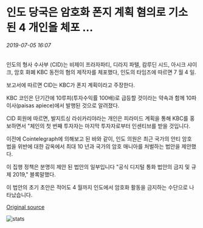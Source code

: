 # 인도 당국은 암호화 폰지 계획 혐의로 기소 된 4 개인을 체포 ...

###### 2019-07-05 16:07

인도의 형사 수사부 (CID)는 비제이 프라자파티, 디라지 파텔, 캄루딘 시드, 아시크 샤이크, 암호 화폐 KBC 동전의 혐의 제작자를 체포했다, 인도의 타임즈에 따르면 7 월 4 일.

보고서에 따르면 CID는 KBC가 폰지 계획이라고 주장한다.

KBC 코인은 단기간에 10루피(투자수익률 100배)로 급등할 것이라는 약속과 함께 10파이사(paisas apiece)에서 발행된 것으로 알려졌다.

CID 회원에 따르면, 발지트싱 라쉬카리야라는 개인은 피라미드 계획을 통해 KBC를 홍보하면서 "체인의 첫 번째 투자자는 마지막 투자자로부터 인센티브를 받을 것입니다.

이전에 Cointelegraph에 의해보고 된 바와 같이, 인도 의원은 최근 국가의 안티 암호 법을 위반에 대한 감옥에서 최대 10 년과 국가의 암호 매니아를 처벌하는 법안을 제안했다.

이 집행 정책은 분명히 제안 된 법안의 일부입니다 "공식 디지털 통화 법안의 금지 및 규제 2019," 블록말했다.

이 법안의 초기 초안은 적어도 4 월까지 인도에서 암호화 활동을 금지하는 수단으로 나타났습니다.

[Original source](https://cointelegraph.com/news/indian-authorities-arrest-4-individuals-accused-of-crypto-ponzi-scheme)

![stats](https://c.statcounter.com/11760860/0/a89fa40b/1/ "stats")